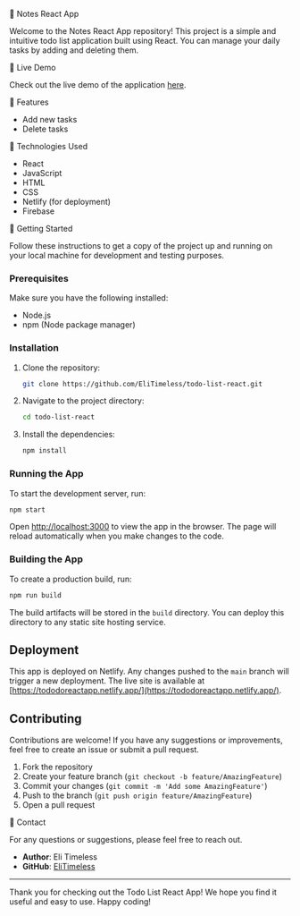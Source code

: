 📝 Notes React App

Welcome to the Notes React App repository! This project is a simple and intuitive todo list application built using React. You can manage your daily tasks by adding and deleting them.

📝 Live Demo

Check out the live demo of the application [here](https://app-notes-new-react.netlify.app/).  

📝 Features

- Add new tasks
- Delete tasks

📝 Technologies Used

- React
- JavaScript
- HTML
- CSS
- Netlify (for deployment)
- Firebase

📝 Getting Started

Follow these instructions to get a copy of the project up and running on your local machine for development and testing purposes.

### Prerequisites

Make sure you have the following installed:

- Node.js
- npm (Node package manager)

### Installation

1. Clone the repository:
   ```bash
   git clone https://github.com/EliTimeless/todo-list-react.git
   ```
2. Navigate to the project directory:
   ```bash
   cd todo-list-react
   ```
3. Install the dependencies:
   ```bash
   npm install
   ```

### Running the App

To start the development server, run:
```bash
npm start
```
Open [http://localhost:3000](http://localhost:3000) to view the app in the browser. The page will reload automatically when you make changes to the code.

### Building the App

To create a production build, run:
```bash
npm run build
```
The build artifacts will be stored in the `build` directory. You can deploy this directory to any static site hosting service.

## Deployment

This app is deployed on Netlify. Any changes pushed to the `main` branch will trigger a new deployment. The live site is available at [https://tododoreactapp.netlify.app/](https://tododoreactapp.netlify.app/).

## Contributing

Contributions are welcome! If you have any suggestions or improvements, feel free to create an issue or submit a pull request.

1. Fork the repository
2. Create your feature branch (`git checkout -b feature/AmazingFeature`)
3. Commit your changes (`git commit -m 'Add some AmazingFeature'`)
4. Push to the branch (`git push origin feature/AmazingFeature`)
5. Open a pull request

📝 Contact

For any questions or suggestions, please feel free to reach out.

- **Author**: Eli Timeless
- **GitHub**: [EliTimeless](https://github.com/EliTimeless)

---

Thank you for checking out the Todo List React App! We hope you find it useful and easy to use. Happy coding!
